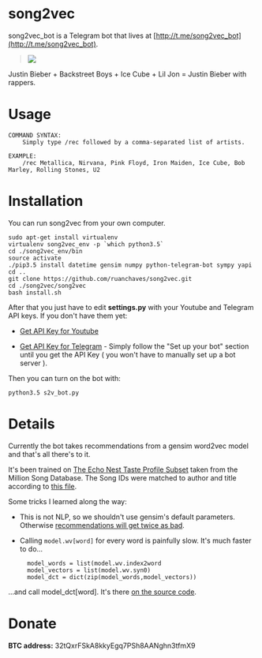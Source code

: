 # song2vec


song2vec_bot is a Telegram bot that lives at [http://t.me/song2vec_bot](http://t.me/song2vec_bot).

 > ![](https://i.imgur.com/VJbm80p.jpg)
 
 
 Justin Bieber + Backstreet Boys + Ice Cube + Lil Jon = Justin Bieber with rappers.

 
# Usage

	COMMAND SYNTAX:
		Simply type /rec followed by a comma-separated list of artists.
	
	EXAMPLE:
		/rec Metallica, Nirvana, Pink Floyd, Iron Maiden, Ice Cube, Bob Marley, Rolling Stones, U2

# Installation

You can run song2vec from your own computer.
	
	sudo apt-get install virtualenv
	virtualenv song2vec_env -p `which python3.5`
	cd ./song2vec_env/bin
	source activate
	./pip3.5 install datetime gensim numpy python-telegram-bot sympy yapi
	cd ..
	git clone https://github.com/ruanchaves/song2vec.git
	cd ./song2vec/song2vec
	bash install.sh
	
After that you just have to edit **settings.py** with your Youtube and Telegram API keys. If you don't have them yet:

* [Get API Key for Youtube](https://www.slickremix.com/docs/get-api-key-for-youtube/)

* [Get API Key for Telegram](https://www.sohamkamani.com/blog/2016/09/21/making-a-telegram-bot/) - Simply follow the "Set up your bot" section until you get the API Key ( you won't have to manually set up a bot server ).

Then you can turn on the bot with:

	python3.5 s2v_bot.py
	
# Details

Currently the bot takes recommendations from a gensim word2vec model and that's all there's to it.

It's been trained on [The Echo Nest Taste Profile Subset](https://labrosa.ee.columbia.edu/millionsong/tasteprofile) taken from the Million Song Database. The Song IDs were matched to author and title according to [this file](https://labrosa.ee.columbia.edu/millionsong/sites/default/files/AdditionalFiles/unique_tracks.txt).

Some tricks I learned along the way:

* This is not NLP, so we shouldn't use gensim's default parameters. Otherwise [recommendations will get twice as bad](https://arxiv.org/pdf/1804.04212.pdf).

* Calling `model.wv[word]` for every word is painfully slow. It's much faster to do...

		model_words = list(model.wv.index2word
		model_vectors = list(model.wv.syn0)
		model_dct = dict(zip(model_words,model_vectors))
	
...and call model_dct[word]. It's there [on the source code](https://github.com/RaRe-Technologies/gensim/blob/3b9bb59dac0d55a1cd6ca8f984cead38b9cb0860/gensim/models/word2vec.py#L441).

# Donate

**BTC address:** 32tQxrFSkA8kkyEgq7PSh8AANghn3tfmX9
